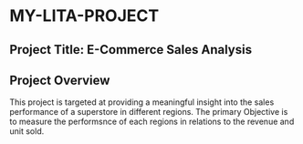 # MY-LITA-PROJECT

## Project Title: E-Commerce Sales Analysis

## Project Overview
This project is targeted at providing a meaningful insight into the sales performance of a superstore in different regions. The primary Objective is to measure the performsnce of each regions in relations to the revenue and unit sold.
